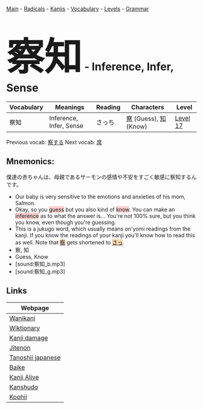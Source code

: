<style> bigfont {font-size: 100px}</style>
[Main](../README.md) -
[Radicals](../radicals.md) -
[Kanjis](../kanjis.md) -
[Vocabulary](../vocabulary.md) -
[Levels](../levels.md) -
[Grammar](../grammar.md)
# <bigfont> 察知</bigfont> - Inference, Infer, Sense 

| Vocabulary | Meanings | Reading | Characters | Level |
| --- | --- | --- | --- | --- |
| 察知 | Inference, Infer, Sense | さっち |  [察](../kanjis/察.md) (Guess), [知](../kanjis/知.md) (Know) | [Level 17](../levels/wk_level17.md) |

Previous vocab: [察する](察する.md) Next vocab: [席](席.md) 

## Mnemonics:
僕達の赤ちゃんは、母親であるサーモンの感情や不安をすごく敏感に察知するんです。
* Our baby is very sensitive to the emotions and anxieties of his mom, Salmon.
* Okay, so you <span style="background-color:#ffcccb"> guess</span> but you also kind of <span style="background-color:#ffcccb"> know</span>. You can make an <span style="background-color:#ffcccb"> inference</span> as to what the answer is... You're not 100% sure, but you think you know, even though you're guessing.
* This is a jukugo word, which usually means on'yomi readings from the kanji. If you know the readings of your kanji you'll know how to read this as well. Note that <span style="background-color:#fed8b1"> [察](https://jisho.org/search/察)</span> gets shortened to <span style="background-color:#fed8b1"> [さっ](https://jisho.org/search/さっ)</span>.
* 察, 知
* Guess, Know
* [sound:察知_b.mp3]
* [sound:察知_g.mp3]


## Links 

| Webpage |
| --- |
| [Wanikani          ](https://www.wanikani.com/kanji/察知) |
| [Wiktionary        ](https://en.wiktionary.org/wiki/察知) |
| [Kanji damage      ](http://www.kanjidamage.com/kanji/search?utf8=✓&q=察知) |
| [Jitenon           ](https://jitenon.com/kanji/察知) |
| [Tanoshii japanese ](https://www.tanoshiijapanese.com/dictionary/kanji.cfm?k=察知) |
| [Baike             ](https://baike.baidu.com/item/察知) |
| [Kanji Alive       ](https://app.kanjialive.com/察知) |
| [Kanshudo          ](https://www.kanshudo.com/searchmn?q=察知) |
| [Koohii            ](https://kanji.koohii.com/study/kanji/察知) |
